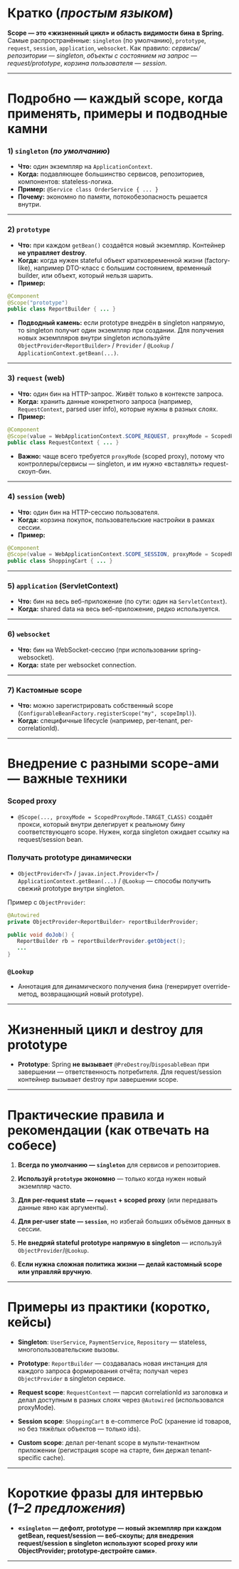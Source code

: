 # Кратко (*простым языком*)

**Scope — это «жизненный цикл» и область видимости бина в Spring.** Самые распространённые: `singleton` (по умолчанию), `prototype`, `request`, `session`, `application`, `websocket`. Как правило: _сервисы/репозитории — singleton_, _объекты с состоянием на запрос — request/prototype_, _корзина пользователя — session_.

---
# Подробно — каждый scope, когда применять, примеры и подводные камни

### 1) `singleton` (*по умолчанию*)
- **Что:** один экземпляр на `ApplicationContext`.    
- **Когда:** подавляющее большинство сервисов, репозиториев, компонентов: stateless-логика.    
- **Пример:** `@Service class OrderService { ... }`    
- **Почему:** экономно по памяти, потокобезопасность решается внутри.    

---
### 2) `prototype`
- **Что:** при каждом `getBean()` создаётся новый экземпляр. Контейнер **не управляет destroy**.    
- **Когда:** когда нужен stateful объект кратковременной жизни (factory-like), например DTO-класс с большим состоянием, временный builder, или объект, который нельзя шарить.    
- **Пример:**   
```java
@Component
@Scope("prototype")
public class ReportBuilder { ... }
```

- **Подводный камень:** если prototype внедрён в singleton напрямую, то singleton получит один экземпляр при создании. Для получения новых экземпляров внутри singleton используйте `ObjectProvider<ReportBuilder>` / `Provider` / `@Lookup` / `ApplicationContext.getBean(...)`.    

---
### 3) `request` (web)
- **Что:** один бин на HTTP-запрос. Живёт только в контексте запроса.    
- **Когда:** хранить данные конкретного запроса (например, `RequestContext`, parsed user info), которые нужны в разных слоях.    
- **Пример:**
```java
@Component
@Scope(value = WebApplicationContext.SCOPE_REQUEST, proxyMode = ScopedProxyMode.TARGET_CLASS)
public class RequestContext { ... }
```

- **Важно:** чаще всего требуется `proxyMode` (scoped proxy), потому что контроллеры/сервисы — singleton, и им нужно «вставлять» request-скоуп-бин.    

---
### 4) `session` (web)
- **Что:** один бин на HTTP-сессию пользователя.    
- **Когда:** корзина покупок, пользовательские настройки в рамках сессии.    
- **Пример:**
 ```java
@Component
@Scope(value = WebApplicationContext.SCOPE_SESSION, proxyMode = ScopedProxyMode.TARGET_CLASS)
public class ShoppingCart { ... }
```

---
### 5) `application` (ServletContext)
- **Что:** бин на весь веб-приложение (по сути: один на `ServletContext`).    
- **Когда:** shared data на весь веб-приложение, редко используется.    

---
### 6) `websocket`
- **Что:** бин на WebSocket-сессию (при использовании spring-websocket).    
- **Когда:** state per websocket connection.    

---
### 7) Кастомные scope
- **Что:** можно зарегистрировать собственный scope (`ConfigurableBeanFactory.registerScope("my", scopeImpl)`).    
- **Когда:** специфичные lifecycle (например, per-tenant, per-correlationId).    

---
# Внедрение с разными scope-ами — важные техники

### Scoped proxy
- `@Scope(..., proxyMode = ScopedProxyMode.TARGET_CLASS)` создаёт прокси, который внутри делегирует к реальному бину соответствующего scope. Нужен, когда singleton ожидает ссылку на request/session bean.    

### Получать prototype динамически
- `ObjectProvider<T>` / `javax.inject.Provider<T>` / `ApplicationContext.getBean(...)` / `@Lookup` — способы получить свежий prototype внутри singleton.
    

Пример с `ObjectProvider`:
```java
@Autowired
private ObjectProvider<ReportBuilder> reportBuilderProvider;

public void doJob() {
   ReportBuilder rb = reportBuilderProvider.getObject();
   ...
}
```

### `@Lookup`
- Аннотация для динамического получения бина (генерирует override-метод, возвращающий новый prototype).    

---
# Жизненный цикл и destroy для prototype
- **Prototype**: Spring **не вызывает** `@PreDestroy`/`DisposableBean` при завершении — ответственность потребителя. Для request/session контейнер вызывает destroy при завершении scope.    

---
# Практические правила и рекомендации (как отвечать на собесе)

1. **Всегда по умолчанию — `singleton`** для сервисов и репозиториев.
    
2. **Используй `prototype` экономно** — только когда нужен новый экземпляр часто.
    
3. **Для per-request state — `request` + scoped proxy** (или передавать данные явно как аргументы).
    
4. **Для per-user state — `session`**, но избегай больших объёмов данных в сессии.
    
5. **Не внедряй stateful prototype напрямую в singleton** — используй `ObjectProvider`/`@Lookup`.
    
6. **Если нужна сложная политика жизни — делай кастомный scope или управляй вручную**.    

---
# Примеры из практики (коротко, кейсы)

- **Singleton**: `UserService`, `PaymentService`, `Repository` — stateless, многопользовательские вызовы.
    
- **Prototype**: `ReportBuilder` — создавалась новая инстанция для каждого запроса формирования отчёта; получал через `ObjectProvider` в singleton сервисе.
    
- **Request scope**: `RequestContext` — парсил correlationId из заголовка и делал доступным в разных слоях через `@Autowired` (использовался proxyMode).
    
- **Session scope**: `ShoppingCart` в e-commerce PoC (хранение id товаров, но без тяжёлых объектов — только ids).
    
- **Custom scope**: делал per-tenant scope в мульти-тенантном приложении (регистрация scope на старте, бин держал tenant-specific cache).    

---
# Короткие фразы для интервью <br>(*1–2 предложения*)

- **«`singleton` — дефолт, prototype — новый экземпляр при каждом getBean, request/session — веб-скоупы; для внедрения request/session в singleton используют scoped proxy или ObjectProvider; prototype-дестройте сами»**.    

---